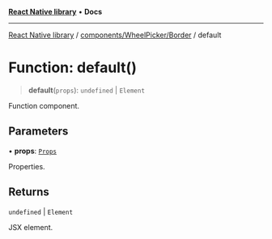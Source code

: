 [**React Native library**](../../../../index.md) • **Docs**

***

[React Native library](../../../../modules.md) / [components/WheelPicker/Border](../index.md) / default

# Function: default()

> **default**(`props`): `undefined` \| `Element`

Function component.

## Parameters

• **props**: [`Props`](../interfaces/Props.md)

Properties.

## Returns

`undefined` \| `Element`

JSX element.

